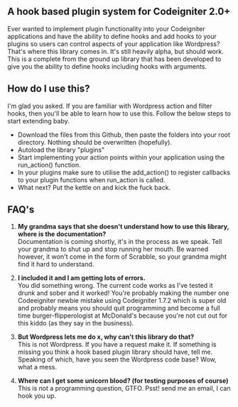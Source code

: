 ## A hook based plugin system for Codeigniter 2.0+

Ever wanted to implement plugin functionality into your Codeigniter applications and have the ability to define hooks and add hooks to your plugins so users can control aspects of your application like Wordpress? That's where this library comes in. It's still heavily alpha, but should work. This is a complete from the ground up library that has been developed to give you the ability to define hooks including hooks with arguments.

## How do I use this?

I'm glad you asked. If you are familiar with Wordpress action and filter hooks, then you'll be able to learn how to use this. Follow the below steps to start extending baby.

* Download the files from this Github, then paste the folders into your root directory. Nothing should be overwritten (hopefully).
* Autoload the library "plugins"
* Start implementing your action points within your application using the run_action() function.
* In your plugins make sure to utilise the add_action() to register callbacks to your plugin functions when run_action is called.
* What next? Put the kettle on and kick the fuck back.

## FAQ's

1. **My grandma says that she doesn't understand how to use this library, where is the documentation?**  
Documentation is coming shortly, it's in the process as we speak. Tell your grandma to shut up and stop running her mouth. Be warned however, it won't come in the form of Scrabble, so your grandma might find it hard to understand.

2. **I included it and I am getting lots of errors.**  
You did something wrong. The current code works as I've tested it drunk and sober and it worked! You're probably making the number one Codeeigniter newbie mistake using Codeigniter 1.7.2 which is super old and probably means you should quit programming and become a full time burger-flipperologist at McDonald's because you're not cut out for this kiddo (as they say in the business).

3. **But Wordpress lets me do x, why can't this library do that?**  
This is not Wordpress. If you have a request make it. If something is missing you think a hook based plugin library should have, tell me. Speaking of which, have you seen the Wordpress code base? Wow, what a mess.

4. **Where can I get some unicorn blood? (for testing purposes of course)**  
This is not a programming question, GTFO. Psst! send me an email, I can hook you up.